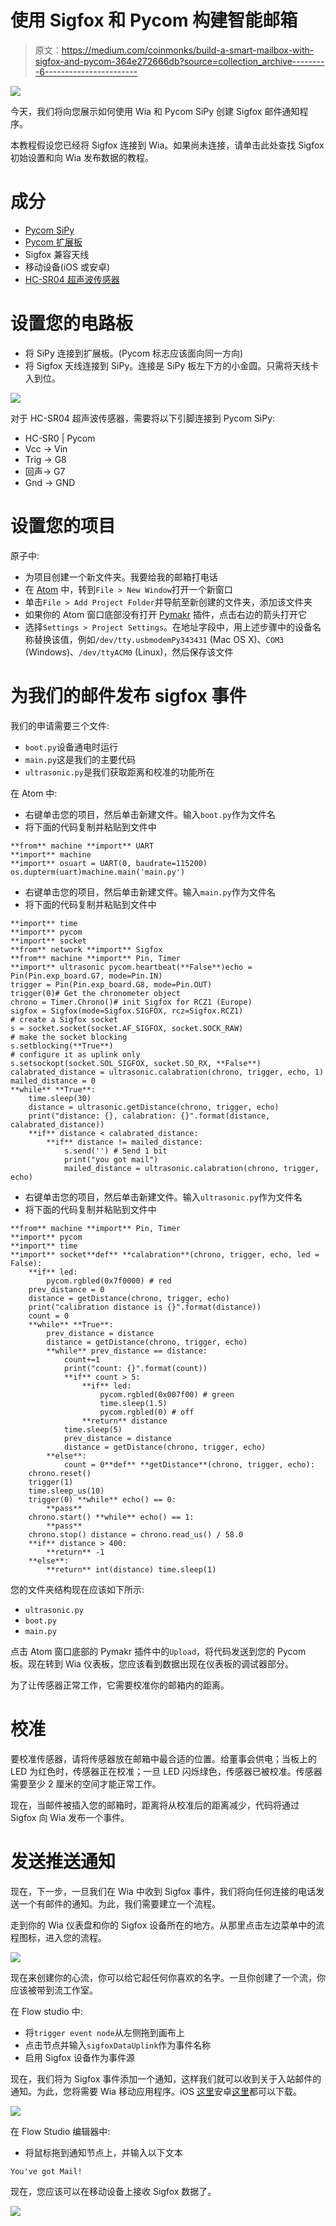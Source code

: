# 使用 Sigfox 和 Pycom 构建智能邮箱

> 原文：<https://medium.com/coinmonks/build-a-smart-mailbox-with-sigfox-and-pycom-364e272666db?source=collection_archive---------6----------------------->

![](img/369940b8353fc758d0b51b9d229727c5.png)

今天，我们将向您展示如何使用 Wia 和 Pycom SiPy 创建 Sigfox 邮件通知程序。

本教程假设您已经将 Sigfox 连接到 Wia。如果尚未连接，请单击此处查找 Sigfox 初始设置和向 Wia 发布数据的教程。

# 成分

*   [Pycom SiPy](https://pycom.io/hardware/sipy-specs/)
*   [Pycom 扩展板](https://pycom.io/product/expansion-board-3-0/)
*   Sigfox 兼容天线
*   移动设备(iOS 或安卓)
*   [HC-SR04 超声波传感器](https://www.amazon.co.uk/ELEGOO-Ultrasonic-Raspberry-Datasheet-Available/dp/B01M0QL1F1/ref=sr_1_3?ie=UTF8&qid=1531485159&sr=8-3&keywords=hc-sr04)

# 设置您的电路板

*   将 SiPy 连接到扩展板。(Pycom 标志应该面向同一方向)
*   将 Sigfox 天线连接到 SiPy。连接是 SiPy 板左下方的小金圆。只需将天线卡入到位。

![](img/eb83db8853c90ac8f8f2d6c300c8c85d.png)

对于 HC-SR04 超声波传感器，需要将以下引脚连接到 Pycom SiPy:

*   HC-SR0 | Pycom
*   Vcc -> Vin
*   Trig -> G8
*   回声-> G7
*   Gnd -> GND

# 设置您的项目

原子中:

*   为项目创建一个新文件夹。我要给我的邮箱打电话
*   在 [Atom](https://atom.io/) 中，转到`File > New Window`打开一个新窗口
*   单击`File > Add Project Folder`并导航至新创建的文件夹，添加该文件夹
*   如果你的 Atom 窗口底部没有打开 [Pymakr](https://atom.io/packages/pymakr) 插件，点击右边的箭头打开它
*   选择`Settings > Project Settings`。在地址字段中，用上述步骤中的设备名称替换该值，例如`/dev/tty.usbmodemPy343431` (Mac OS X)、`COM3` (Windows)、`/dev/ttyACM0` (Linux)，然后保存该文件

# 为我们的邮件发布 sigfox 事件

我们的申请需要三个文件:

*   `boot.py`设备通电时运行
*   `main.py`这是我们的主要代码
*   `ultrasonic.py`是我们获取距离和校准的功能所在

在 Atom 中:

*   右键单击您的项目，然后单击新建文件。输入`boot.py`作为文件名
*   将下面的代码复制并粘贴到文件中

```
**from** machine **import** UART
**import** machine
**import** osuart = UART(0, baudrate=115200)
os.dupterm(uart)machine.main('main.py')
```

*   右键单击您的项目，然后单击新建文件。输入`main.py`作为文件名
*   将下面的代码复制并粘贴到文件中

```
**import** time
**import** pycom
**import** socket
**from** network **import** Sigfox
**from** machine **import** Pin, Timer
**import** ultrasonic pycom.heartbeat(**False**)echo = Pin(Pin.exp_board.G7, mode=Pin.IN)
trigger = Pin(Pin.exp_board.G8, mode=Pin.OUT)
trigger(0)# Get the chronometer object
chrono = Timer.Chrono()# init Sigfox for RCZ1 (Europe)
sigfox = Sigfox(mode=Sigfox.SIGFOX, rcz=Sigfox.RCZ1)
# create a Sigfox socket
s = socket.socket(socket.AF_SIGFOX, socket.SOCK_RAW)
# make the socket blocking
s.setblocking(**True**)
# configure it as uplink only
s.setsockopt(socket.SOL_SIGFOX, socket.SO_RX, **False**) calabrated_distance = ultrasonic.calabration(chrono, trigger, echo, 1)
mailed_distance = 0
**while** **True**:
    time.sleep(30)
    distance = ultrasonic.getDistance(chrono, trigger, echo)
    print("distance: {}, calabration: {}".format(distance, calabrated_distance))
    **if** distance < calabrated_distance:
        **if** distance != mailed_distance:
            s.send('') # Send 1 bit
            print("you got mail")
            mailed_distance = ultrasonic.calabration(chrono, trigger, echo)
```

*   右键单击您的项目，然后单击新建文件。输入`ultrasonic.py`作为文件名
*   将下面的代码复制并粘贴到文件中

```
**from** machine **import** Pin, Timer
**import** pycom
**import** time
**import** socket**def** **calabration**(chrono, trigger, echo, led = False):
    **if** led:
        pycom.rgbled(0x7f0000) # red
    prev_distance = 0
    distance = getDistance(chrono, trigger, echo)
    print("calibration distance is {}".format(distance))
    count = 0
    **while** **True**:
        prev_distance = distance
        distance = getDistance(chrono, trigger, echo)
        **while** prev_distance == distance:
            count+=1
            print("count: {}".format(count))
            **if** count > 5:
                **if** led:
                    pycom.rgbled(0x007f00) # green
                    time.sleep(1.5)
                    pycom.rgbled(0) # off
                **return** distance
            time.sleep(5)
            prev_distance = distance
            distance = getDistance(chrono, trigger, echo)
        **else**:
            count = 0**def** **getDistance**(chrono, trigger, echo):
    chrono.reset()
    trigger(1)
    time.sleep_us(10)
    trigger(0) **while** echo() == 0:
        **pass**
    chrono.start() **while** echo() == 1:
        **pass**
    chrono.stop() distance = chrono.read_us() / 58.0
    **if** distance > 400:
        **return** -1
    **else**:
        **return** int(distance) time.sleep(1)
```

您的文件夹结构现在应该如下所示:

*   `ultrasonic.py`
*   `boot.py`
*   `main.py`

点击 Atom 窗口底部的 Pymakr 插件中的`Upload`，将代码发送到您的 Pycom 板。现在转到 Wia 仪表板，您应该看到数据出现在仪表板的调试器部分。

为了让传感器正常工作，它需要校准你的邮箱内的距离。

# 校准

要校准传感器，请将传感器放在邮箱中最合适的位置。给董事会供电；当板上的 LED 为红色时，传感器正在校准；一旦 LED 闪烁绿色，传感器已被校准。传感器需要至少 2 厘米的空间才能正常工作。

现在，当邮件被插入您的邮箱时，距离将从校准后的距离减少，代码将通过 Sigfox 向 Wia 发布一个事件。

# 发送推送通知

现在，下一步，一旦我们在 Wia 中收到 Sigfox 事件，我们将向任何连接的电话发送一个有邮件的通知。为此，我们需要建立一个流程。

走到你的 Wia 仪表盘和你的 Sigfox 设备所在的地方。从那里点击左边菜单中的流程图标，进入您的流程。

![](img/f0121622c250c51cef8f698f3223775a.png)

现在来创建你的心流，你可以给它起任何你喜欢的名字。一旦你创建了一个流，你应该被带到流工作室。

在 Flow studio 中:

*   将`trigger event node`从左侧拖到画布上
*   点击节点并输入`sigfoxDataUplink`作为事件名称
*   启用 Sigfox 设备作为事件源

现在，我们将为 Sigfox 事件添加一个通知，这样我们就可以收到关于入站邮件的通知。为此，您将需要 Wia 移动应用程序。iOS [这里](https://itunes.apple.com/us/app/wia-talk-to-your-things/id1320616870?ls=1&mt=8)安卓[这里](https://play.google.com/store/apps/details?id=io.wia.wia)都可以下载。

![](img/a729509708317cf62568f870de50e5b0.png)

在 Flow Studio 编辑器中:

*   将鼠标拖到通知节点上，并输入以下文本

```
You've got Mail!
```

现在，您应该可以在移动设备上接收 Sigfox 数据了。

![](img/68cd1d75f15d2495d560ac368a8c0af9.png)